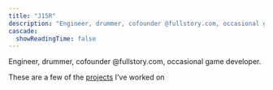 ```yaml
---
title: "J15R"
description: "Engineer, drummer, cofounder @fullstory.com, occasional game developer."
cascade:
  showReadingTime: false
---
```


Engineer, drummer, cofounder @fullstory.com, occasional game developer.

These are a few of the [projects](/projects) I've worked on
